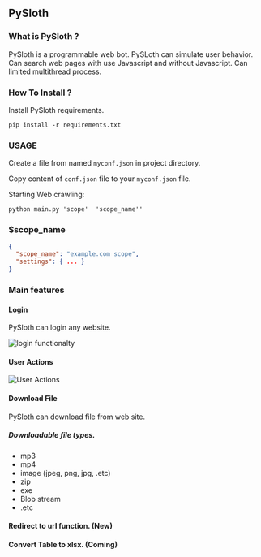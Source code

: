 ## PySloth  
  
### What is PySloth ?  
  
PySloth is a programmable web bot. PySLoth can simulate user behavior. Can search web pages with use Javascript and without Javascript.  Can limited multithread process.  
  
### How To Install ?  
  
Install PySloth requirements.  
  
```pip install -r requirements.txt```  

### USAGE

Create  a file from named ```myconf.json``` in project directory.  
  
Copy content of ```conf.json``` file to your ```myconf.json``` file.  

Starting Web crawling:  
  
``` python main.py 'scope'  'scope_name'' ```  
  
### $scope_name  
  
```json  
{  
  "scope_name": "example.com scope",  
  "settings": { ... }  
}  
```  
  
### Main features  
  
#### Login   

PySloth can login any website.

![login functionalty](https://github.com/ebubekirtabak/scrappy/blob/master/media/gif/login.gif "Login function")  
  
#### User Actions  
  
![User Actions](https://github.com/ebubekirtabak/scrappy/blob/master/media/gif/script_actions.gif "User Actions")
#### Download File

PySloth can download file from web site.

##### Downloadable file types.
- mp3
- mp4
- image (jpeg, png, jpg, .etc)
-  zip
-  exe
- Blob stream
- .etc

#### Redirect to url function. (New)

#### Convert Table to xlsx. (Coming) 

